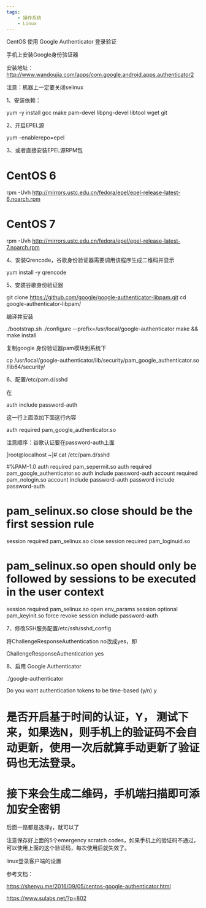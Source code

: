 ```yaml
---
tags:
    - 操作系统
    - Linux
---
```


CentOS 使用 Google Authenticator 登录验证

手机上安装Google身份验证器

安装地址：http://www.wandoujia.com/apps/com.google.android.apps.authenticator2



注意：机器上一定要关闭selinux



1、安装依赖：

yum -y install gcc make pam-devel libpng-devel libtool wget git



2、开启EPEL源 

yum –enablerepo=epel



3、或者直接安装EPEL源RPM包

# CentOS 6

rpm -Uvh http://mirrors.ustc.edu.cn/fedora/epel/epel-release-latest-6.noarch.rpm

# CentOS 7

rpm -Uvh http://mirrors.ustc.edu.cn/fedora/epel/epel-release-latest-7.noarch.rpm



4、安装Qrencode，谷歌身份验证器需要调用该程序生成二维码并显示

yum install -y qrencode



5、安装谷歌身份验证器

git clone https://github.com/google/google-authenticator-libpam.git
cd google-authenticator-libpam/



编译并安装

./bootstrap.sh
./configure --prefix=/usr/local/google-authenticator
make && make install



复制google 身份验证器pam模块到系统下

cp /usr/local/google-authenticator/lib/security/pam_google_authenticator.so /lib64/security/



6、配置/etc/pam.d/sshd

在

auth       include      password-auth

这一行上面添加下面这行内容

auth       required     pam_google_authenticator.so

注意顺序：谷歌认证要在password-auth上面



[root@localhost ~]# cat /etc/pam.d/sshd 

#%PAM-1.0
auth       required     pam_sepermit.so
auth       required     pam_google_authenticator.so 
auth       include      password-auth
account    required     pam_nologin.so
account    include      password-auth
password   include      password-auth
# pam_selinux.so close should be the first session rule
session    required     pam_selinux.so close
session    required     pam_loginuid.so
# pam_selinux.so open should only be followed by sessions to be executed in the user context
session    required     pam_selinux.so open env_params
session    optional     pam_keyinit.so force revoke
session    include      password-auth



7、修改SSH服务配置/etc/ssh/sshd_config 

将ChallengeResponseAuthentication no改成yes，即

ChallengeResponseAuthentication yes



8、启用 Google Authenticator

./google-authenticator

Do you want authentication tokens to be time-based (y/n) y

# 是否开启基于时间的认证，Y， 测试下来，如果选N，则手机上的验证码不会自动更新，使用一次后就算手动更新了验证码也无法登录。

# 接下来会生成二维码，手机端扫描即可添加安全密钥

后面一路都是选择y，就可以了

注意保存好上面的5个emergency scratch codes，如果手机上的验证码不通过，可以使用上面的这个验证码，每次使用后就失效了。





linux登录客户端的设置



参考文档：

https://shenyu.me/2016/09/05/centos-google-authenticator.html

https://www.sulabs.net/?p=802



